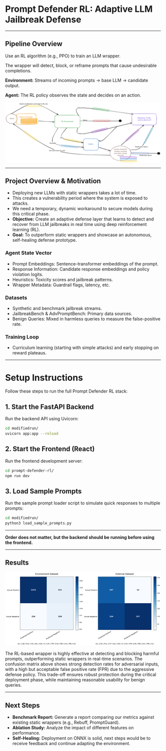 # Prompt Defender RL: Adaptive LLM Jailbreak Defense

---

## Pipeline Overview

Use an RL algorithm (e.g., PPO) to train an LLM wrapper.

The wrapper will detect, block, or reframe prompts that cause undesirable completions.

**Environment:** Streams of incoming prompts → base LLM → candidate output.

**Agent:** The RL policy observes the state and decides on an action.

![Pipeline Diagram](diagram.png)

---

## Project Overview & Motivation

- Deploying new LLMs with static wrappers takes a lot of time.
- This creates a vulnerability period where the system is exposed to attacks.
- We need a temporary, dynamic workaround to secure models during this critical phase.
- **Objective:** Create an adaptive defense layer that learns to detect and recover from LLM jailbreaks in real time using deep reinforcement learning (RL).
- **Goal:** To outperform static wrappers and showcase an autonomous, self-healing defense prototype.

### Agent State Vector
- Prompt Embeddings: Sentence-transformer embeddings of the prompt.
- Response Information: Candidate response embeddings and policy violation logits.
- Heuristics: Toxicity scores and jailbreak patterns.
- Wrapper Metadata: Guardrail flags, latency, etc.

### Datasets
- Synthetic and benchmark jailbreak streams.
- JailbreakBench & AdvPromptBench: Primary data sources.
- Benign Queries: Mixed in harmless queries to measure the false-positive rate.

### Training Loop
- Curriculum learning (starting with simple attacks) and early stopping on reward plateaus.

---

# Setup Instructions

Follow these steps to run the full Prompt Defender RL stack:

## 1. Start the FastAPI Backend

Run the backend API using Uvicorn:

```bash
cd modifiedrun/
uvicorn app:app --reload
```

## 2. Start the Frontend (React)

Run the frontend development server:

```bash
cd prompt-defender-rl/
npm run dev
```

## 3. Load Sample Prompts

Run the sample prompt loader script to simulate quick responses to multiple prompts:

```bash
cd modifiedrun/
python3 load_sample_prompts.py
```

---

**Order does not matter, but the backend should be running before using the frontend.**

---

## Results

![Confusion Matrix with Stats](confusion_matrices_with_stats.png)

The RL-based wrapper is highly effective at detecting and blocking harmful prompts, outperforming static wrappers in real-time scenarios. The confusion matrix above shows strong detection rates for adversarial inputs, with a high but acceptable false positive rate (FPR) due to the aggressive defense policy. This trade-off ensures robust protection during the critical deployment phase, while maintaining reasonable usability for benign queries.

---

## Next Steps

- **Benchmark Report:** Generate a report comparing our metrics against existing static wrappers (e.g., Rebuff, PromptGuard).
- **Ablation Study:** Analyze the impact of different features on performance.
- **Self-Healing:** Deployment on ONNX is solid, next steps would be to receive feedback and continue adapting the environment.
